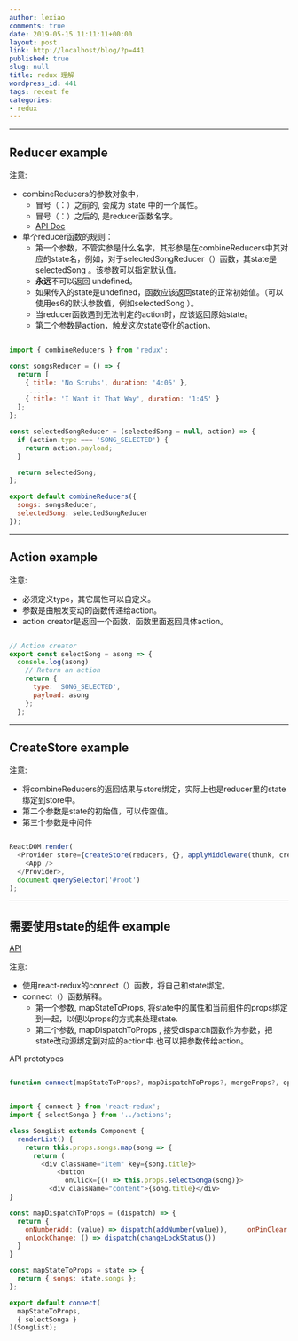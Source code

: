 ```yaml
---
author: lexiao
comments: true
date: 2019-05-15 11:11:11+00:00
layout: post
link: http://localhost/blog/?p=441
published: true
slug: null
title: redux 理解
wordpress_id: 441
tags: recent fe
categories:
- redux
---
```


---

## Reducer example

注意:

- combineReducers的参数对象中，
    - 冒号（：）之前的, 会成为 state 中的一个属性。
    - 冒号（：）之后的, 是reducer函数名字。
    - [API Doc](https://redux.js.org/api/combinereducers)
- 单个reducer函数的规则：
    - 第一个参数，不管实参是什么名字，其形参是在combineReducers中其对应的state名，例如，对于selectedSongReducer（）函数，其state是selectedSong 。该参数可以指定默认值。
    - **永远**不可以返回 undefined。
    - 如果传入的state是undefined，函数应该返回state的正常初始值。（可以使用es6的默认参数值，例如selectedSong ）。
    - 当reducer函数遇到无法判定的action时，应该返回原始state。
    - 第二个参数是action，触发这次state变化的action。
    

```js

import { combineReducers } from 'redux';

const songsReducer = () => {
  return [
    { title: 'No Scrubs', duration: '4:05' },
    ......
    { title: 'I Want it That Way', duration: '1:45' }
  ];
};

const selectedSongReducer = (selectedSong = null, action) => {
  if (action.type === 'SONG_SELECTED') {
    return action.payload;
  }

  return selectedSong;
};

export default combineReducers({
  songs: songsReducer,
  selectedSong: selectedSongReducer
}); 

```
---

## Action example

注意:

- 必须定义type，其它属性可以自定义。
- 参数是由触发变动的函数传递给action。
- action creator是返回一个函数，函数里面返回具体action。



```js

// Action creator
export const selectSong = asong => {
  console.log(asong)
    // Return an action
    return {
      type: 'SONG_SELECTED',
      payload: asong
    };
  };
```

---

## CreateStore example

注意:

- 将combineReducers的返回结果与store绑定，实际上也是reducer里的state绑定到store中。
- 第二个参数是state的初始值，可以传空值。
- 第三个参数是中间件



```js

ReactDOM.render(
  <Provider store={createStore(reducers, {}, applyMiddleware(thunk, createLogger))}>
    <App />
  </Provider>,
  document.querySelector('#root')
);
```

---

## 需要使用state的组件 example
[API](https://react-redux.js.org/api/connect)

注意:

- 使用react-redux的connect（）函数，将自己和state绑定。
- connect（）函数解释。
    * 第一个参数, mapStateToProps, 将state中的属性和当前组件的props绑定到一起，以便以props的方式来处理state.
    * 第二个参数, mapDispatchToProps , 接受dispatch函数作为参数，把state改动源绑定到对应的action中.也可以把参数传给action。


API prototypes
```js

function connect(mapStateToProps?, mapDispatchToProps?, mergeProps?, options?)
```


```js

import { connect } from 'react-redux';
import { selectSonga } from '../actions';

class SongList extends Component {  
  renderList() {
    return this.props.songs.map(song => {
      return (
        <div className="item" key={song.title}>
            <button
              onClick={() => this.props.selectSonga(song)}>
          <div className="content">{song.title}</div>
}

const mapDispatchToProps = (dispatch) => {
  return {
    onNumberAdd: (value) => dispatch(addNumber(value)),     onPinClear: () => dispatch(clearPin()),
    onLockChange: () => dispatch(changeLockStatus())
  }
}

const mapStateToProps = state => {
  return { songs: state.songs };
};

export default connect(
  mapStateToProps,
  { selectSonga }
)(SongList);
```

